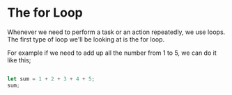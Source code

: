# The for Loop

Whenever we need to perform a task or an action repeatedly, we use loops. The first type of loop we'll be looking at is the for loop.

For example if we need to add up all the number from 1 to 5, we can do it like this;
```javascript

let sum = 1 + 2 + 3 + 4 + 5;
sum;

```